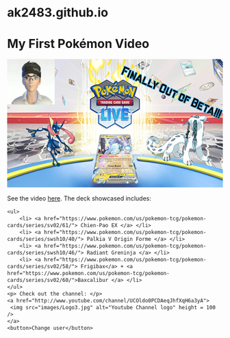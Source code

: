 # ak2483.github.io
<!doctype html>
<html lang="en-US">
  <head>
    <meta charset="utf-8" />
    <meta name="viewport" content="width=device-width" />
    <meta name="author" content="Altan Kocatulum" />
    <title>PTCG Live Review</title> 
    <link href="styles/style.css" rel="stylesheet" />
    <link
  href="https://fonts.googleapis.com/css?family=Handjet"
  rel="stylesheet" />
    <link rel="shortcut icon" type="image/x-icon" href="favicon.ico?"/>
    <script src="main.js" defer></script>
  </head>
  <body>
    <!-- 4 heading levels: -->
    <h1>My First Pokémon Video</h1>
    <!-- <h2>My top level heading</h2>
    <h3>My subheading</h3>
    <h4>My sub-subheading</h4> -->
    <img src="images/PokemonTCGIntro.jpg" alt="Thumbnail for review of Pokemon TCG Live" height = 300 />
    <p>See the video <a href="https://www.youtube.com/watch?v=V2TnMIBb5mM"> here</a>. The deck showcased includes:</p>

    <ul>
        <li> <a href="https://www.pokemon.com/us/pokemon-tcg/pokemon-cards/series/sv02/61/"> Chien-Pao EX </a> </li>
        <li> <a href="https://www.pokemon.com/us/pokemon-tcg/pokemon-cards/series/swsh10/40/"> Palkia V Origin Forme </a> </li>
        <li> <a href="https://www.pokemon.com/us/pokemon-tcg/pokemon-cards/series/swsh10/46/"> Radiant Greninja </a> </li>
        <li> <a href="https://www.pokemon.com/us/pokemon-tcg/pokemon-cards/series/sv02/58/"> Frigibax</a> + <a href="https://www.pokemon.com/us/pokemon-tcg/pokemon-cards/series/sv02/60/">Baxcalibur </a> </li>
    </ul>
    <p> Check out the channel: </p>
    <a href="http://www.youtube.com/channel/UCOldo0PCDAeqJhfXqH6a3yA">
     <img src="images/Logo3.jpg" alt="Youtube Channel logo" height = 100 />
    </a>
    <button>Change user</button>
  </body>
</html>
